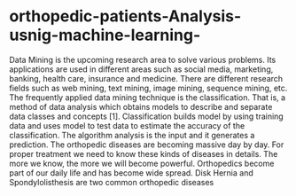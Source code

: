 # orthopedic-patients-Analysis-usnig-machine-learning-
Data Mining is the upcoming research area to solve various problems. Its applications are used in different areas such as social media, marketing, banking, health care, insurance and medicine. There are different research fields such as web mining, text mining, image mining, sequence mining, etc. The frequently applied data mining technique is the classification. That is, a method of data analysis which obtains models to describe and separate data classes and concepts [1]. Classification builds model by using training data and uses model to test data to estimate the accuracy of the classification. The algorithm analysis is the input and it generates a prediction. The orthopedic diseases are becoming massive day by day. For proper treatment we need to know these kinds of diseases in details. The more we know, the more we will become powerful. Orthopedics become part of our daily life and has become wide spread. Disk Hernia and Spondylolisthesis are two common orthopedic diseases
